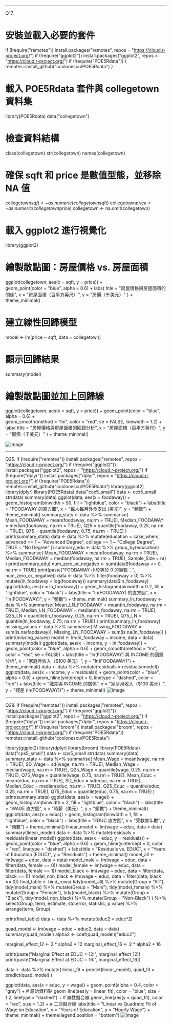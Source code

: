 --------------------------------------------------------------------------------------------------------
Q17.
# 安裝並載入必要的套件
if (!require("remotes")) install.packages("remotes", repos = "https://cloud.r-project.org/")
if (!require("ggplot2")) install.packages("ggplot2", repos = "https://cloud.r-project.org/")
if (!require("POE5Rdata")) {
  remotes::install_github("ccolonescu/POE5Rdata")
}

# 載入 POE5Rdata 套件與 collegetown 資料集
library(POE5Rdata)
data("collegetown")

# 檢查資料結構
class(collegetown)
str(collegetown)
names(collegetown)

# 確保 sqft 和 price 是數值型態，並移除 NA 值
collegetown$sqft <- as.numeric(collegetown$sqft)
collegetown$price <- as.numeric(collegetown$price)
collegetown <- na.omit(collegetown)

# 載入 ggplot2 進行視覺化
library(ggplot2)

# 繪製散點圖：房屋價格 vs. 房屋面積
ggplot(collegetown, aes(x = sqft, y = price)) +  
  geom_point(color = "blue", alpha = 0.6) +
  labs(
    title = "房屋價格與房屋面積的關係",
    x = "房屋面積（百平方英尺）",
    y = "房價（千美元）"
  ) +
  theme_minimal()

# 建立線性回歸模型
model <- lm(price ~ sqft, data = collegetown)

# 顯示回歸結果
summary(model)

# 繪製散點圖並加上回歸線
ggplot(collegetown, aes(x = sqft, y = price)) +
  geom_point(color = "blue", alpha = 0.6) +  
  geom_smooth(method = "lm", color = "red", se = FALSE, linewidth = 1.2) +  
  labs(
    title = "房屋價格與房屋面積的回歸分析",
    x = "房屋面積（百平方英尺）",
    y = "房價（千美元）"
  ) +
  theme_minimal()

![image](https://github.com/user-attachments/assets/cf4985d7-0596-488e-991d-92606279691e)

--------------------------------------------------------------------------------------------------------
Q25.
if (!require("remotes")) install.packages("remotes", repos = "https://cloud.r-project.org/")
if (!require("ggplot2")) install.packages("ggplot2", repos = "https://cloud.r-project.org/")
if (!require("dplyr")) install.packages("dplyr", repos = "https://cloud.r-project.org/")
if (!require("POE5Rdata")) remotes::install_github("ccolonescu/POE5Rdata")
library(ggplot2)
library(dplyr)
library(POE5Rdata)
data("cex5_small")
data <- cex5_small
str(data)
summary(data)
ggplot(data, aes(x = foodaway)) +
  geom_histogram(binwidth = 50, fill = "lightblue", color = "black") +
  labs(title = "FOODAWAY 的直方圖", x = "每人每月外食支出 (美元)", y = "頻數") +
  theme_minimal()
summary_stats <- data %>%
  summarise(
    Mean_FOODAWAY = mean(foodaway, na.rm = TRUE),
    Median_FOODAWAY = median(foodaway, na.rm = TRUE),
    Q25 = quantile(foodaway, 0.25, na.rm = TRUE),
    Q75 = quantile(foodaway, 0.75, na.rm = TRUE)
  )
print(summary_stats)
data <- data %>%
  mutate(education = case_when(
    advanced == 1 ~ "Advanced Degree",
    college == 1 ~ "College Degree",
    TRUE ~ "No Degree"
  ))
summary_edu <- data %>%
  group_by(education) %>%
  summarise(
    Mean_FOODAWAY = mean(foodaway, na.rm = TRUE),
    Median_FOODAWAY = median(foodaway, na.rm = TRUE),
    Sample_Size = n()
  )
print(summary_edu)
num_zero_or_negative <- sum(data$foodaway <= 0, na.rm = TRUE)
print(paste("FOODAWAY 小於等於 0 的筆數：", num_zero_or_negative))
data <- data %>%
  filter(foodaway > 0) %>%
  mutate(ln_foodaway = log(foodaway))
summary(data$ln_foodaway)
ggplot(data, aes(x = ln_foodaway)) +
  geom_histogram(binwidth = 0.2, fill = "lightblue", color = "black") +
  labs(title = "ln(FOODAWAY) 的直方圖", x = "ln(FOODAWAY)", y = "頻數") +
  theme_minimal()
summary_ln_foodaway <- data %>%
  summarise(
    Mean_LN_FOODAWAY = mean(ln_foodaway, na.rm = TRUE),
    Median_LN_FOODAWAY = median(ln_foodaway, na.rm = TRUE),
    Q25_LN = quantile(ln_foodaway, 0.25, na.rm = TRUE),
    Q75_LN = quantile(ln_foodaway, 0.75, na.rm = TRUE)
  )
print(summary_ln_foodaway)
missing_values <- data %>%
  summarise(
    Missing_FOODAWAY = sum(is.na(foodaway)),
    Missing_LN_FOODAWAY = sum(is.na(ln_foodaway))
  )
print(missing_values)
model <- lm(ln_foodaway ~ income, data = data)
summary(model)
ggplot(data, aes(x = income, y = ln_foodaway)) +
  geom_point(color = "blue", alpha = 0.6) +
  geom_smooth(method = "lm", color = "red", se = FALSE) +
  labs(title = "ln(FOODAWAY) 與 INCOME 的回歸分析",
       x = "家庭月收入（$100 美元）",
       y = "ln(FOODAWAY)") +
  theme_minimal()
data <- data %>%
  mutate(residuals = residuals(model))
ggplot(data, aes(x = income, y = residuals)) +
  geom_point(color = "blue", alpha = 0.6) +
  geom_hline(yintercept = 0, linetype = "dashed", color = "red") +
  labs(title = "殘差與 INCOME 的關係",
       x = "家庭月收入（$100 美元）",
       y = "殘差 (ln(FOODAWAY))") +
  theme_minimal()
![image](https://github.com/user-attachments/assets/49dca60d-a159-4687-88d4-dfaf51658f45)

--------------------------------------------------------------------------------------------------------
Q28.
if (!require("remotes")) install.packages("remotes", repos = "https://cloud.r-project.org/")
if (!require("ggplot2")) install.packages("ggplot2", repos = "https://cloud.r-project.org/")
if (!require("dplyr")) install.packages("dplyr", repos = "https://cloud.r-project.org/")
if (!require("broom")) install.packages("broom", repos = "https://cloud.r-project.org/")
if (!require("POE5Rdata")) remotes::install_github("ccolonescu/POE5Rdata")

library(ggplot2)
library(dplyr)
library(broom)
library(POE5Rdata)
data("cps5_small")
data <- cps5_small
str(data)
summary(data)
summary_stats <- data %>%
  summarise(
    Mean_Wage = mean(wage, na.rm = TRUE),
    SD_Wage = sd(wage, na.rm = TRUE),
    Median_Wage = median(wage, na.rm = TRUE),
    Q25_Wage = quantile(wage, 0.25, na.rm = TRUE),
    Q75_Wage = quantile(wage, 0.75, na.rm = TRUE),
    Mean_Educ = mean(educ, na.rm = TRUE),
    SD_Educ = sd(educ, na.rm = TRUE),
    Median_Educ = median(educ, na.rm = TRUE),
    Q25_Educ = quantile(educ, 0.25, na.rm = TRUE),
    Q75_Educ = quantile(educ, 0.75, na.rm = TRUE)
  )
print(summary_stats)
ggplot(data, aes(x = wage)) +
  geom_histogram(binwidth = 2, fill = "lightblue", color = "black") +
  labs(title = "WAGE 直方圖", x = "時薪（美元）", y = "頻數") +
  theme_minimal()
ggplot(data, aes(x = educ)) +
  geom_histogram(binwidth = 1, fill = "lightblue", color = "black") +
  labs(title = "EDUC 直方圖", x = "受教育年數", y = "頻數") +
  theme_minimal()
linear_model <- lm(wage ~ educ, data = data)
summary(linear_model)
data <- data %>%
  mutate(residuals = residuals(linear_model))
ggplot(data, aes(x = educ, y = residuals)) +
  geom_point(color = "blue", alpha = 0.6) +
  geom_hline(yintercept = 0, color = "red", linetype = "dashed") +
  labs(title = "Residuals vs. EDUC",
       x = "Years of Education (EDUC)",
       y = "Residuals") +
  theme_minimal()
model_all <- lm(wage ~ educ, data = data)
model_male <- lm(wage ~ educ, data = filter(data, female == 0))
model_female <- lm(wage ~ educ, data = filter(data, female == 1))
model_black <- lm(wage ~ educ, data = filter(data, black == 1))
model_non_black <- lm(wage ~ educ, data = filter(data, black == 0))
final_table <- bind_rows(
  tidy(model_all) %>% mutate(Group = "All"),
  tidy(model_male) %>% mutate(Group = "Male"),
  tidy(model_female) %>% mutate(Group = "Female"),
  tidy(model_black) %>% mutate(Group = "Black"),
  tidy(model_non_black) %>% mutate(Group = "Non-Black")
) %>%
  select(Group, term, estimate, std.error, statistic, p.value) %>%
  arrange(term, Group)

print(final_table)
data <- data %>%
  mutate(educ2 = educ^2)

quad_model <- lm(wage ~ educ + educ2, data = data)
summary(quad_model)
alpha2 <- coef(quad_model)["educ2"]

marginal_effect_12 <- 2 * alpha2 * 12
marginal_effect_16 <- 2 * alpha2 * 16

print(paste("Marginal Effect at EDUC = 12:", marginal_effect_12))
print(paste("Marginal Effect at EDUC = 16:", marginal_effect_16))

data <- data %>%
  mutate(
    linear_fit = predict(linear_model),
    quad_fit = predict(quad_model)
  )

ggplot(data, aes(x = educ, y = wage)) +
  geom_point(alpha = 0.4, color = "gray") +  # 原始資料點
  geom_line(aes(y = linear_fit), color = "blue", size = 1.2, linetype = "dashed") +  # 線性擬合線
  geom_line(aes(y = quad_fit), color = "red", size = 1.2) +  # 二次擬合線
  labs(title = "Linear vs Quadratic Fit of Wage on Education",
       x = "Years of Education",
       y = "Hourly Wage") +
  theme_minimal() +
  theme(legend.position = "bottom")
![image](https://github.com/user-attachments/assets/8962e42a-0608-4a49-ac94-3749275b7362)

